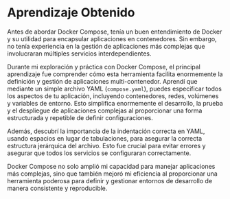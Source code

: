 # Aprendizaje Obtenido

Antes de abordar Docker Compose, tenía un buen entendimiento de Docker y su utilidad para encapsular aplicaciones en contenedores. Sin embargo, no tenía experiencia en la gestión de aplicaciones más complejas que involucraran múltiples servicios interdependientes.

Durante mi exploración y práctica con Docker Compose, el principal aprendizaje fue comprender cómo esta herramienta facilita enormemente la definición y gestión de aplicaciones multi-contenedor. Aprendí que mediante un simple archivo YAML (`compose.yaml`), puedes especificar todos los aspectos de tu aplicación, incluyendo contenedores, redes, volúmenes y variables de entorno. Esto simplifica enormemente el desarrollo, la prueba y el despliegue de aplicaciones complejas al proporcionar una forma estructurada y repetible de definir configuraciones.

Además, descubrí la importancia de la indentación correcta en YAML, usando espacios en lugar de tabulaciones, para asegurar la correcta estructura jerárquica del archivo. Esto fue crucial para evitar errores y asegurar que todos los servicios se configuraran correctamente.

Docker Compose no solo amplió mi capacidad para manejar aplicaciones más complejas, sino que también mejoró mi eficiencia al proporcionar una herramienta poderosa para definir y gestionar entornos de desarrollo de manera consistente y reproducible.
